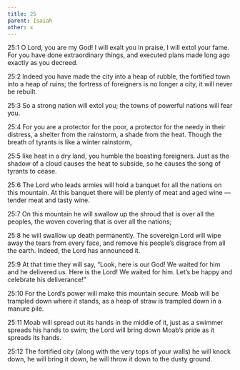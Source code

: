 ```yaml
---
title: 25
parent: Isaiah
other: x
---
```


<a name="25:1">25:1</a> O Lord, you are my God!
I will exalt you in praise, I will extol your fame.
For you have done extraordinary things,
and executed plans made long ago exactly as you decreed.

<a name="25:2">25:2</a> Indeed you have made the city into a heap of rubble,
the fortified town into a heap of ruins;
the fortress of foreigners is no longer a city,
it will never be rebuilt.

<a name="25:3">25:3</a> So a strong nation will extol you;
the towns of powerful nations will fear you.

<a name="25:4">25:4</a> For you are a protector for the poor,
a protector for the needy in their distress,
a shelter from the rainstorm,
a shade from the heat.
Though the breath of tyrants is like a winter rainstorm,

<a name="25:5">25:5</a> like heat in a dry land,
you humble the boasting foreigners.
Just as the shadow of a cloud causes the heat to subside,
so he causes the song of tyrants to cease.

<a name="25:6">25:6</a> The Lord who leads armies will hold a banquet for all the nations on this mountain.
At this banquet there will be plenty of meat and aged wine — 
tender meat and tasty wine.

<a name="25:7">25:7</a> On this mountain he will swallow up
the shroud that is over all the peoples,
the woven covering that is over all the nations;

<a name="25:8">25:8</a> he will swallow up death permanently.
The sovereign Lord will wipe away the tears from every face,
and remove his people’s disgrace from all the earth.
Indeed, the Lord has announced it.

<a name="25:9">25:9</a> At that time they will say,
“Look, here is our God!
We waited for him and he delivered us.
Here is the Lord! We waited for him.
Let’s be happy and celebrate his deliverance!”

<a name="25:10">25:10</a> For the Lord’s power will make this mountain secure.
Moab will be trampled down where it stands,
as a heap of straw is trampled down in a manure pile.

<a name="25:11">25:11</a> Moab will spread out its hands in the middle of it,
just as a swimmer spreads his hands to swim;
the Lord will bring down Moab’s pride as it spreads its hands.

<a name="25:12">25:12</a> The fortified city (along with the very tops of your walls) he will knock down,
he will bring it down, he will throw it down to the dusty ground.
